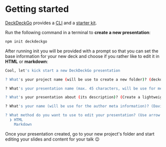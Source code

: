 # Getting started

[DeckDeckGo] provides a [CLI](https://github.com/deckgo/create-deckdeckgo) and a [starter kit](https://github.com/deckgo/deckdeckgo-starter).

Run the following command in a terminal to **create a new presentation**:

```bash
npm init deckdeckgo
```

After running init you will be provided with a prompt so that you can set the base information for your new deck and choose if you rather like to edit it in **HTML** or **markdown**:

```bash
Cool, let's kick start a new DeckDeckGo presentation

? What's your project name (will be use to create a new folder)? (deckdeckgo)

? What's your presentation name (max. 45 characters, will be use for meta tags and manifest information)? (DeckDeckGo)

? What's your presentation about (its description)? (Create a lightweight presentation using Web Components 🚀)

? What's your name (will be use for the author meta information)? (David)

? What method do you want to use to edit your presentation? (Use arrow keys)
  ❯ HTML 
    Markdown
```

Once your presentation created, go to your new project's folder and start editing your slides and content for your talk 😉

[DeckDeckGo]: https://deckdeckgo.com